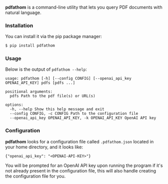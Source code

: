 **pdfathom** is a command-line utility that lets you query PDF documents with
natural language.

### Installation

You can install it via the pip package manager:

```bash
$ pip install pdfathom
```

### Usage

Below is the output of `pdfathom --help`:

```
usage: pdfathom [-h] [--config CONFIG] [--openai_api_key OPENAI_API_KEY] pdfs [pdfs ...]

positional arguments:
  pdfs Path to the pdf file(s) or URL(s)

options:
  -h, --help Show this help message and exit
  --config CONFIG, -c CONFIG Path to the configuration file
  --openai_api_key OPENAI_API_KEY, -k OPENAI_API_KEY OpenAI API key
```

### Configuration

**pdfathom** looks for a configuration file called `.pdfathom.json` located in
your home directory, and it looks like:

```
{"openai_api_key": "<OPENAI-API-KEY>"}
```

You will be prompted for an OpenAI API key upon running the program if it's not
already present in the configuration file, this will also handle creating the
configuration file for you.
